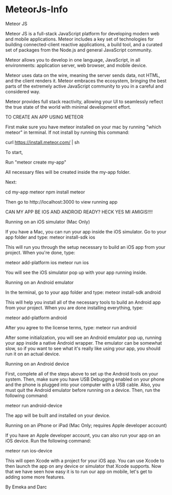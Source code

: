 # MeteorJs-Info

Meteor JS

Meteor JS is a full-stack JavaScript platform for developing modern web and mobile applications. Meteor includes a key set of technologies for building connected-client reactive applications, a build tool, and a curated set of packages from the Node.js and general JavaScript community.

Meteor allows you to develop in one language, JavaScript, in all environments: application server, web browser, and mobile device.

Meteor uses data on the wire, meaning the server sends data, not HTML, and the client renders it. Meteor embraces the ecosystem, bringing the best parts of the extremely active JavaScript community to you in a careful and considered way.

Meteor provides full stack reactivity, allowing your UI to seamlessly reflect the true state of the world with minimal development effort.

TO CREATE AN APP USING METEOR

First make sure you have meteor installed on your mac by running "which meteor" in terminal. If not install by running this command:

curl https://install.meteor.com/ | sh

To start,

Run "meteor create my-app"

All necessary files will be created inside the my-app folder.

Next:

cd my-app meteor npm install meteor

Then go to http://localhost:3000 to view running app

CAN MY APP BE IOS AND ANDROID READY? HECK YES MI AMIGIS!!!!

Running on an iOS simulator (Mac Only)

If you have a Mac, you can run your app inside the iOS simulator. Go to your app folder and type: meteor install-sdk ios

This will run you through the setup necessary to build an iOS app from your project. When you're done, type:

meteor add-platform ios meteor run ios

You will see the iOS simulator pop up with your app running inside.

Running on an Android emulator

In the terminal, go to your app folder and type: meteor install-sdk android

This will help you install all of the necessary tools to build an Android app from your project. When you are done installing everything, type:

meteor add-platform android

After you agree to the license terms, type: meteor run android

After some initialization, you will see an Android emulator pop up, running your app inside a native Android wrapper. The emulator can be somewhat slow, so if you want to see what it's really like using your app, you should run it on an actual device.

Running on an Android device

First, complete all of the steps above to set up the Android tools on your system. Then, make sure you have USB Debugging enabled on your phone and the phone is plugged into your computer with a USB cable. Also, you must quit the Android emulator before running on a device. Then, run the following command:

meteor run android-device

The app will be built and installed on your device.

Running on an iPhone or iPad (Mac Only; requires Apple developer account)

If you have an Apple developer account, you can also run your app on an iOS device. Run the following command:

meteor run ios-device

This will open Xcode with a project for your iOS app. You can use Xcode to then launch the app on any device or simulator that Xcode supports. Now that we have seen how easy it is to run our app on mobile, let's get to adding some more features.

By Emeka and Darc
